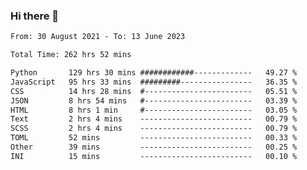### Hi there 👋

<!--
**dominoto/dominoto** is a ✨ _special_ ✨ repository because its `README.md` (this file) appears on your GitHub profile.

Here are some ideas to get you started:

- 🔭 I’m currently working on ...
- 🌱 I’m currently learning ...
- 👯 I’m looking to collaborate on ...
- 🤔 I’m looking for help with ...
- 💬 Ask me about ...
- 📫 How to reach me: ...
- 😄 Pronouns: ...
- ⚡ Fun fact: ...
-->
<!--START_SECTION:waka-->

```txt
From: 30 August 2021 - To: 13 June 2023

Total Time: 262 hrs 52 mins

Python       129 hrs 30 mins ############-------------   49.27 %
JavaScript   95 hrs 33 mins  #########----------------   36.35 %
CSS          14 hrs 28 mins  #------------------------   05.51 %
JSON         8 hrs 54 mins   #------------------------   03.39 %
HTML         8 hrs 1 min     #------------------------   03.05 %
Text         2 hrs 4 mins    -------------------------   00.79 %
SCSS         2 hrs 4 mins    -------------------------   00.79 %
TOML         52 mins         -------------------------   00.33 %
Other        39 mins         -------------------------   00.25 %
INI          15 mins         -------------------------   00.10 %
```

<!--END_SECTION:waka-->
